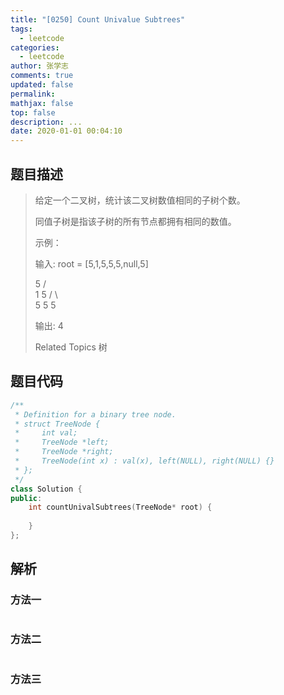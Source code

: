 ```yaml
---
title: "[0250] Count Univalue Subtrees"
tags:
  - leetcode
categories:
  - leetcode
author: 张学志
comments: true
updated: false
permalink:
mathjax: false
top: false
description: ...
date: 2020-01-01 00:04:10
---
```


## 题目描述

> 给定一个二叉树，统计该二叉树数值相同的子树个数。 
> 
> 同值子树是指该子树的所有节点都拥有相同的数值。 
> 
> 示例： 
> 
> 输入: root = [5,1,5,5,5,null,5]
> 
> 5
> / \
> 1   5
> / \   \
> 5   5   5
> 
> 输出: 4
> 
> Related Topics 树

## 题目代码

```cpp
/**
 * Definition for a binary tree node.
 * struct TreeNode {
 *     int val;
 *     TreeNode *left;
 *     TreeNode *right;
 *     TreeNode(int x) : val(x), left(NULL), right(NULL) {}
 * };
 */
class Solution {
public:
    int countUnivalSubtrees(TreeNode* root) {
        
    }
};
```

## 解析

### 方法一

```cpp

```

### 方法二

```cpp

```

### 方法三

```cpp

```

